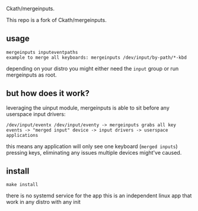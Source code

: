 Ckath/mergeinputs.

This repo is a fork  of Ckath/mergeinputs.



## usage

```plain
mergeinputs inputeventpaths
example to merge all keyboards: mergeinputs /dev/input/by-path/*-kbd
```

depending on your distro you might either need the `input` group or run mergeinputs as root.

## but how does it work?

leveraging the uinput module, mergeinputs is able to sit before any userspace input drivers:

`/dev/input/eventx /dev/input/eventy -> mergeinputs grabs all key events -> "merged input" device -> input drivers -> userspace applications`

this means any application will only see one keyboard (`merged inputs`) pressing keys, eliminating any issues multiple devices might've caused.

## install

`make install`

there is no systemd service for the app this is an independent linux app that work in any distro with any init 
